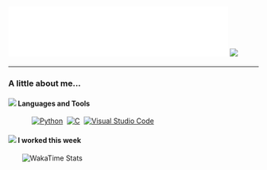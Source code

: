 <h3>
  <img src="https://raw.githubusercontent.com/mtzdantas/mtzdantas/master/name.svg" alt="Mateus Dantas" />
  <img src="https://media.giphy.com/media/hhut7D136GMQU/giphy.gif" width="70">
</h3>

---

### A little about me...

#### <img src="https://media.giphy.com/media/9KawrQzIwdAYg/giphy.gif" width="40"> Languages and Tools
&nbsp;&nbsp;&nbsp;&nbsp;&nbsp;&nbsp;&nbsp;&nbsp;&nbsp;&nbsp;&nbsp;
<a href="https://www.python.org/" title="Python"><img src="https://github.com/get-icon/geticon/raw/master/icons/python.svg" alt="Python" width="30px" height="30px"></a>&nbsp;
<a href="https://en.wikipedia.org/wiki/C_(programming_language)" title="C"><img src="https://github.com/get-icon/geticon/raw/master/icons/c.svg" alt="C" width="30px" height="30px"></a>&nbsp;
<a href="https://code.visualstudio.com/" title="Visual Studio Code"><img src="https://github.com/get-icon/geticon/raw/master/icons/visual-studio-code.svg" alt="Visual Studio Code" width="30px" height="30px"></a>

#### <img src="https://media.giphy.com/media/XElZOZ56yJkDKJOfc9/giphy.gif" width="40"> I worked this week 
&nbsp;&nbsp;&nbsp;&nbsp;&nbsp;&nbsp;
![WakaTime Stats](https://github-readme-stats.vercel.app/api/wakatime?username=mtzdantas&hide_title=true&hide_border=true&langs_count=3&time_range=last_7_days&bg_color=00000000&text_color=F8F8FF)


